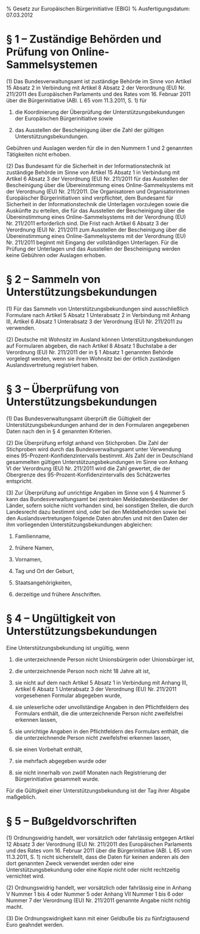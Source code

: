 % Gesetz zur Europäischen Bürgerinitiative  (EBIG)
% Ausfertigungsdatum: 07.03.2012
 
# § 1 – Zuständige Behörden und Prüfung von Online-Sammelsystemen

(1) Das Bundesverwaltungsamt ist zuständige Behörde im Sinne von Artikel 15 Absatz 2 in Verbindung mit Artikel 8 Absatz 2 der Verordnung (EU) Nr. 211/2011 des Europäischen Parlaments und des Rates vom 16. Februar 2011 über die Bürgerinitiative (ABl. L 65 vom 11.3.2011, S. 1) für

1. die Koordinierung der Überprüfung der Unterstützungsbekundungen der Europäischen Bürgerinitiative sowie

2. das Ausstellen der Bescheinigung über die Zahl der gültigen Unterstützungsbekundungen.

Gebühren und Auslagen werden für die in den Nummern 1 und 2 genannten Tätigkeiten nicht erhoben.

(2) Das Bundesamt für die Sicherheit in der Informationstechnik ist zuständige Behörde im Sinne von Artikel 15 Absatz 1 in Verbindung mit Artikel 6 Absatz 3 der Verordnung (EU) Nr. 211/2011 für das Ausstellen der Bescheinigung über die Übereinstimmung eines Online-Sammelsystems mit der Verordnung (EU) Nr. 211/2011. Die Organisatoren und Organisatorinnen Europäischer Bürgerinitiativen sind verpflichtet, dem Bundesamt für Sicherheit in der Informationstechnik die Unterlagen vorzulegen sowie die Auskünfte zu erteilen, die für das Ausstellen der Bescheinigung über die Übereinstimmung eines Online-Sammelsystems mit der Verordnung (EU) Nr. 211/2011 erforderlich sind. Die Frist nach Artikel 6 Absatz 3 der Verordnung (EU) Nr. 211/2011 zum Ausstellen der Bescheinigung über die Übereinstimmung eines Online-Sammelsystems mit der Verordnung (EU) Nr. 211/2011 beginnt mit Eingang der vollständigen Unterlagen. Für die Prüfung der Unterlagen und das Ausstellen der Bescheinigung werden keine Gebühren oder Auslagen erhoben.

# § 2 – Sammeln von Unterstützungsbekundungen

(1) Für das Sammeln von Unterstützungsbekundungen sind ausschließlich Formulare nach Artikel 5 Absatz 1 Unterabsatz 2 in Verbindung mit Anhang III, Artikel 6 Absatz 1 Unterabsatz 3 der Verordnung (EU) Nr. 211/2011 zu verwenden.

(2) Deutsche mit Wohnsitz im Ausland können Unterstützungsbekundungen auf Formularen abgeben, die nach Artikel 8 Absatz 1 Buchstabe a der Verordnung (EU) Nr. 211/2011 der in § 1 Absatz 1 genannten Behörde vorgelegt werden, wenn sie ihren Wohnsitz bei der örtlich zuständigen Auslandsvertretung registriert haben.

# § 3 – Überprüfung von Unterstützungsbekundungen

(1) Das Bundesverwaltungsamt überprüft die Gültigkeit der Unterstützungsbekundungen anhand der in den Formularen angegebenen Daten nach den in § 4 genannten Kriterien.

(2) Die Überprüfung erfolgt anhand von Stichproben. Die Zahl der Stichproben wird durch das Bundesverwaltungsamt unter Verwendung eines 95-Prozent-Konfidenzintervalls bestimmt. Als Zahl der in Deutschland gesammelten gültigen Unterstützungsbekundungen im Sinne von Anhang VI der Verordnung (EU) Nr. 211/2011 wird die Zahl gewertet, die der Obergrenze des 95-Prozent-Konfidenzintervalls des Schätzwertes entspricht.

(3) Zur Überprüfung auf unrichtige Angaben im Sinne von § 4 Nummer 5 kann das Bundesverwaltungsamt bei zentralen Meldedatenbeständen der Länder, sofern solche nicht vorhanden sind, bei sonstigen Stellen, die durch Landesrecht dazu bestimmt sind, oder bei den Meldebehörden sowie bei den Auslandsvertretungen folgende Daten abrufen und mit den Daten der ihm vorliegenden Unterstützungsbekundungen abgleichen:

1. Familienname,

2. frühere Namen,

3. Vornamen,

4. Tag und Ort der Geburt,

5. Staatsangehörigkeiten,

6. derzeitige und frühere Anschriften.

# § 4 – Ungültigkeit von Unterstützungsbekundungen

Eine Unterstützungsbekundung ist ungültig, wenn

1. die unterzeichnende Person nicht Unionsbürgerin oder Unionsbürger ist,

2. die unterzeichnende Person noch nicht 18 Jahre alt ist,

3. sie nicht auf dem nach Artikel 5 Absatz 1 in Verbindung mit Anhang III, Artikel 6 Absatz 1 Unterabsatz 3 der Verordnung (EU) Nr. 211/2011 vorgesehenen Formular abgegeben wurde,

4. sie unleserliche oder unvollständige Angaben in den Pflichtfeldern des Formulars enthält, die die unterzeichnende Person nicht zweifelsfrei erkennen lassen,

5. sie unrichtige Angaben in den Pflichtfeldern des Formulars enthält, die die unterzeichnende Person nicht zweifelsfrei erkennen lassen,

6. sie einen Vorbehalt enthält,

7. sie mehrfach abgegeben wurde oder

8. sie nicht innerhalb von zwölf Monaten nach Registrierung der Bürgerinitiative gesammelt wurde.

Für die Gültigkeit einer Unterstützungsbekundung ist der Tag ihrer Abgabe maßgeblich.

# § 5 – Bußgeldvorschriften

(1) Ordnungswidrig handelt, wer vorsätzlich oder fahrlässig entgegen Artikel 12 Absatz 3 der Verordnung (EU) Nr. 211/2011 des Europäischen Parlaments und des Rates vom 16. Februar 2011 über die Bürgerinitiative (ABl. L 65 vom 11.3.2011, S. 1) nicht sicherstellt, dass die Daten für keinen anderen als den dort genannten Zweck verwendet werden oder eine Unterstützungsbekundung oder eine Kopie nicht oder nicht rechtzeitig vernichtet wird.

(2) Ordnungswidrig handelt, wer vorsätzlich oder fahrlässig eine in Anhang V Nummer 1 bis 4 oder Nummer 5 oder Anhang VII Nummer 1 bis 6 oder Nummer 7 der Verordnung (EU) Nr. 211/2011 genannte Angabe nicht richtig macht.

(3) Die Ordnungswidrigkeit kann mit einer Geldbuße bis zu fünfzigtausend Euro geahndet werden.
